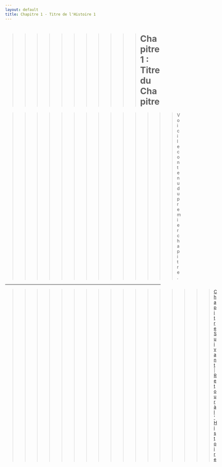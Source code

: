 ```yaml
---
layout: default
title: Chapitre 1 - Titre de l'Histoire 1
---
```


>>>>>>>>>>># Chapitre 1 : Titre du Chapitre

>>>>>>>>>>>>>>Voici le contenu du premier chapitre.

---

>>>>>>>>>>>>>>>>>[Chapitre Suivant](chapter-2.md) | [Retour à l'Histoire](index.md)

